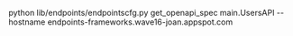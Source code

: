 python lib/endpoints/endpointscfg.py get_openapi_spec main.UsersAPI --hostname  endpoints-frameworks.wave16-joan.appspot.com

